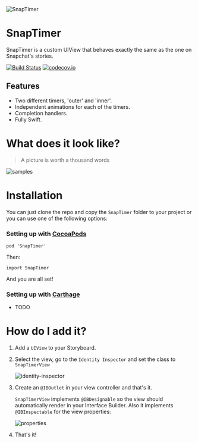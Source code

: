 ![SnapTimer](snapTimer-logo.png)

# SnapTimer

SnapTimer is a custom UIView that behaves exactly the same as the one on Snapchat's stories. 

[![Build Status](https://travis-ci.org/andresinaka/SnapTimer.svg)](https://travis-ci.org/andresinaka/SnapTimer) [![codecov.io](https://codecov.io/github/andresinaka/SnapTimer/badge.svg?branch=master)](https://codecov.io/github/andresinaka/SnapTimer?branch=master)

## Features

- Two different timers, 'outer' and 'inner'.
- Independent animations for each of the timers.
- Completion handlers.
- Fully Swift.

# What does it look like?

> A picture is worth a thousand words

![samples](sample-timers.png)

# Installation

You can just clone the repo and copy the ```SnapTimer``` folder to your project or you can use one of the following options:
 
### Setting up with [CocoaPods](http://cocoapods.org/)

```
pod 'SnapTimer'
```

Then:

``` 
import SnapTimer
```

And you are all set! 

### Setting up with [Carthage](https://github.com/Carthage/Carthage)

- TODO

# How do I add it?

1. Add a `UIView` to your Storyboard.
2. Select the view, go to the `Identity Inspector` and set the class to `SnapTimerView`
 
    ![identity-inspector](identity-inspector.png)

3. Create an `@IBOutlet` in your view controller and that's it.
 
    `SnapTimerView` implements `@IBDesignable` so the view should automatically render in your Interface Builder. Also it implements `@IBInspectable` for the view properties:

   ![properties](properties.png)

4. That's it!

